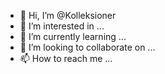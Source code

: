 - 👋 Hi, I’m @Kolleksioner
- 👀 I’m interested in ...
- 🌱 I’m currently learning ...
- 💞️ I’m looking to collaborate on ...
- 📫 How to reach me ...

<!---
Kolleksioner/Kolleksioner is a ✨ special ✨ repository because its `README.md` (this file) appears on your GitHub profile.
You can click the Preview link to take a look at your changes.
--->

